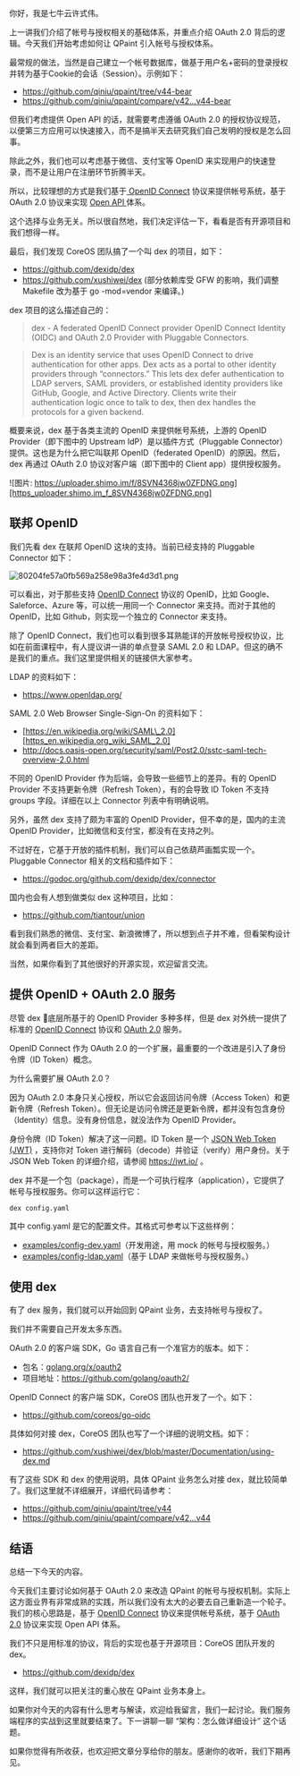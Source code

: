你好，我是七牛云许式伟。

上一讲我们介绍了帐号与授权相关的基础体系，并重点介绍 OAuth 2.0 背后的逻辑。今天我们开始考虑如何让 QPaint 引入帐号与授权体系。

最常规的做法，当然是自己建立一个帐号数据库，做基于用户名+密码的登录授权并转为基于Cookie的会话（Session）。示例如下：

 *  https://github.com/qiniu/qpaint/tree/v44-bear
 *  https://github.com/qiniu/qpaint/compare/v42...v44-bear

但我们考虑提供 Open API 的话，就需要考虑遵循 OAuth 2.0 的授权协议规范，以便第三方应用可以快速接入，而不是搞半天去研究我们自己发明的授权是怎么回事。

除此之外，我们也可以考虑基于微信、支付宝等 OpenID 来实现用户的快速登录，而不是让用户在注册环节折腾半天。

所以，比较理想的方式是我们基于[ OpenID Connect][OpenID Connect] 协议来提供帐号系统，基于 OAuth 2.0 协议来实现 [Open API ][Open API]体系。

这个选择与业务无关。所以很自然地，我们决定评估一下，看看是否有开源项目和我们想得一样。

最后，我们发现 CoreOS 团队搞了一个叫 dex 的项目，如下：

 *  https://github.com/dexidp/dex
 *  https://github.com/xushiwei/dex (部分依赖库受 GFW 的影响，我们调整 Makefile 改为基于 go -mod=vendor 来编译。)

dex 项目的这么描述自己的：

> dex - A federated OpenID Connect provider
> OpenID Connect Identity (OIDC) and OAuth 2.0 Provider with Pluggable Connectors.

> Dex is an identity service that uses OpenID Connect to drive authentication for other apps. Dex acts as a portal to other identity providers through “connectors.” This lets dex defer authentication to LDAP servers, SAML providers, or established identity providers like GitHub, Google, and Active Directory. Clients write their authentication logic once to talk to dex, then dex handles the protocols for a given backend.

概要来说，dex 基于各类主流的 OpenID 来提供帐号系统，上游的 OpenID Provider（即下图中的 Upstream IdP）是以插件方式（Pluggable Connector）提供。这也是为什么把它叫联邦 OpenID（federated OpenID）的原因。然后，dex 再通过 OAuth 2.0 协议对客户端（即下图中的 Client app）提供授权服务。

![图片: https://uploader.shimo.im/f/8SVN4368jw0ZFDNG.png][https_uploader.shimo.im_f_8SVN4368jw0ZFDNG.png]

## 联邦 OpenID

我们先看 dex 在联邦 OpenID 这块的支持。当前已经支持的 Pluggable Connector 如下：

![80204fe57a0fb569a258e98a3fe4d3d1.png][]

可以看出，对于那些支持 [OpenID Connect][] 协议的 OpenID，比如 Google、Saleforce、Azure 等，可以统一用同一个 Connector 来支持。而对于其他的 OpenID，比如 Github，则实现一个独立的 Connector 来支持。

除了 OpenID Connect，我们也可以看到很多耳熟能详的开放帐号授权协议，比如在前面课程中，有人提议讲一讲的单点登录 SAML 2.0 和 LDAP。但这的确不是我们的重点。我们这里提供相关的链接供大家参考。

LDAP 的资料如下：

 *  https://www.openldap.org/

SAML 2.0 Web Browser Single-Sign-On 的资料如下：

 *  [https://en.wikipedia.org/wiki/SAML\_2.0][https_en.wikipedia.org_wiki_SAML_2.0]
 *  http://docs.oasis-open.org/security/saml/Post2.0/sstc-saml-tech-overview-2.0.html

不同的 OpenID Provider 作为后端，会导致一些细节上的差异。有的 OpenID Provider 不支持更新令牌（Refresh Token），有的会导致 ID Token 不支持 groups 字段。详细在以上 Connector 列表中有明确说明。

另外，虽然 dex 支持了颇为丰富的 OpenID Provider，但不幸的是，国内的主流 OpenID Provider，比如微信和支付宝，都没有在支持之列。

不过好在，它基于开放的插件机制，我们可以自己依葫芦画瓢实现一个。Pluggable Connector 相关的文档和插件如下：

 *  https://godoc.org/github.com/dexidp/dex/connector

国内也会有人想到做类似 dex 这种项目，比如：

 *  https://github.com/tiantour/union

看到我们熟悉的微信、支付宝、新浪微博了，所以想到点子并不难，但看架构设计就会看到两者巨大的差距。

当然，如果你看到了其他很好的开源实现，欢迎留言交流。

## 提供 OpenID + OAuth 2.0 服务

尽管 dex 底层所基于的 OpenID Provider 多种多样，但是 dex 对外统一提供了标准的 [OpenID Connect][] 协议和 [OAuth 2.0][Open API] 服务。

OpenID Connect 作为 OAuth 2.0 的一个扩展，最重要的一个改进是引入了身份令牌（ID Token）概念。

为什么需要扩展 OAuth 2.0？

因为 OAuth 2.0 本身只关心授权，所以它会返回访问令牌（Access Token）和更新令牌（Refresh Token）。但无论是访问令牌还是更新令牌，都并没有包含身份（Identity）信息。没有身份信息，就没法作为 OpenID Provider。

身份令牌（ID Token）解决了这一问题。ID Token 是一个 [JSON Web Token (JWT)][JSON Web Token _JWT] ，支持你对 Token 进行解码（decode）并验证（verify）用户身份。关于 JSON Web Token 的详细介绍，请参阅 https://jwt.io/ 。

dex 并不是一个包（package），而是一个可执行程序（application），它提供了帐号与授权服务。你可以这样运行它：

``````````
dex config.yaml
``````````

其中 config.yaml 是它的配置文件。其格式可参考以下这些样例：

 *  [examples/config-dev.yaml][examples_config-dev.yaml]（开发用途，用 mock 的帐号与授权服务。）
 *  [examples/config-ldap.yaml][examples_config-ldap.yaml]（基于 LDAP 来做帐号与授权服务。）

## 使用 dex

有了 dex 服务，我们就可以开始回到 QPaint 业务，去支持帐号与授权了。

我们并不需要自己开发太多东西。

OAuth 2.0 的客户端 SDK，Go 语言自己有一个准官方的版本。如下：

 *  包名：[golang.org/x/oauth2][golang.org_x_oauth2]
 *  项目地址：https://github.com/golang/oauth2/

OpenID Connect 的客户端 SDK，CoreOS 团队也开发了一个。如下：

 *  https://github.com/coreos/go-oidc

具体如何对接 dex，CoreOS 团队也写了一个详细的说明文档。如下：

 *  https://github.com/xushiwei/dex/blob/master/Documentation/using-dex.md

有了这些 SDK 和 dex 的使用说明，具体 QPaint 业务怎么对接 dex，就比较简单了。我们这里就不详细展开，详细代码请参考：

 *  https://github.com/qiniu/qpaint/tree/v44
 *  https://github.com/qiniu/qpaint/compare/v42...v44

## 结语

总结一下今天的内容。

今天我们主要讨论如何基于 OAuth 2.0 来改造 QPaint 的帐号与授权机制。实际上这方面业界有非常成熟的实践，所以我们没有太大的必要去自己重新造一个轮子。我们的核心思路是，基于 [OpenID Connect][] 协议来提供帐号系统，基于 [OAuth 2.0][Open API] 协议来实现 Open API 体系。

我们不只是用标准的协议，背后的实现也基于开源项目：CoreOS 团队开发的 dex。

 *  https://github.com/dexidp/dex

这样，我们就可以把关注的重心放在 QPaint 业务本身上。

如果你对今天的内容有什么思考与解读，欢迎给我留言，我们一起讨论。我们服务端程序的实战到这里就要结束了。下一讲聊一聊 “架构：怎么做详细设计” 这个话题。

如果你觉得有所收获，也欢迎把文章分享给你的朋友。感谢你的收听，我们下期再见。


[OpenID Connect]: https://openid.net/connect/
[Open API]: https://oauth.net/2/
[https_uploader.shimo.im_f_8SVN4368jw0ZFDNG.png]: https://static001.geekbang.org/resource/image/08/7c/08f27c67c945d18b16bdcb6e61c22a7c.png
[80204fe57a0fb569a258e98a3fe4d3d1.png]: https://static001.geekbang.org/resource/image/80/d1/80204fe57a0fb569a258e98a3fe4d3d1.png
[https_en.wikipedia.org_wiki_SAML_2.0]: https://en.wikipedia.org/wiki/SAML_2.0
[JSON Web Token _JWT]: https://jwt.io
[examples_config-dev.yaml]: https://github.com/xushiwei/dex/blob/master/examples/config-dev.yaml
[examples_config-ldap.yaml]: https://github.com/xushiwei/dex/blob/master/examples/config-ldap.yaml
[golang.org_x_oauth2]: https://godoc.org/golang.org/x/oauth2

